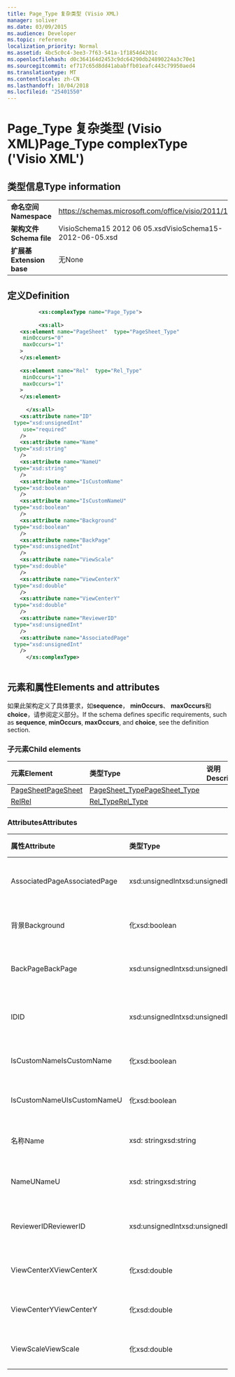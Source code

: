 ```yaml
---
title: Page_Type 复杂类型 (Visio XML)
manager: soliver
ms.date: 03/09/2015
ms.audience: Developer
ms.topic: reference
localization_priority: Normal
ms.assetid: 4bc5c0c4-3ee3-7f63-541a-1f1854d4201c
ms.openlocfilehash: d0c364164d2453c9dc64290db24890224a3c70e1
ms.sourcegitcommit: ef717c65d8dd41ababffb01eafc443c79950aed4
ms.translationtype: MT
ms.contentlocale: zh-CN
ms.lasthandoff: 10/04/2018
ms.locfileid: "25401550"
---
```

# <a name="pagetype-complextype-visio-xml"></a><span data-ttu-id="a3614-102">Page_Type 复杂类型 (Visio XML)</span><span class="sxs-lookup"><span data-stu-id="a3614-102">Page_Type complexType ('Visio XML')</span></span>

## <a name="type-information"></a><span data-ttu-id="a3614-103">类型信息</span><span class="sxs-lookup"><span data-stu-id="a3614-103">Type information</span></span>

|||
|:-----|:-----|
|<span data-ttu-id="a3614-104">**命名空间**</span><span class="sxs-lookup"><span data-stu-id="a3614-104">**Namespace**</span></span> <br/> |https://schemas.microsoft.com/office/visio/2011/1/core  <br/> |
|<span data-ttu-id="a3614-105">**架构文件**</span><span class="sxs-lookup"><span data-stu-id="a3614-105">**Schema file**</span></span> <br/> |<span data-ttu-id="a3614-106">VisioSchema15 2012 06 05.xsd</span><span class="sxs-lookup"><span data-stu-id="a3614-106">VisioSchema15-2012-06-05.xsd</span></span>  <br/> |
|<span data-ttu-id="a3614-107">**扩展基**</span><span class="sxs-lookup"><span data-stu-id="a3614-107">**Extension base**</span></span> <br/> |<span data-ttu-id="a3614-108">无</span><span class="sxs-lookup"><span data-stu-id="a3614-108">None</span></span>  <br/> |
   
## <a name="definition"></a><span data-ttu-id="a3614-109">定义</span><span class="sxs-lookup"><span data-stu-id="a3614-109">Definition</span></span>

```XML
          <xs:complexType name="Page_Type">
          
          <xs:all>
    <xs:element name="PageSheet"  type="PageSheet_Type"
     minOccurs="0"
     maxOccurs="1"
    >
    </xs:element>
    
    <xs:element name="Rel"  type="Rel_Type"
     minOccurs="1"
     maxOccurs="1"
    >
    </xs:element>
    
      </xs:all>
    <xs:attribute name="ID"
  type="xsd:unsignedInt"
     use="required"
    />
    <xs:attribute name="Name"
  type="xsd:string"
    />
    <xs:attribute name="NameU"
  type="xsd:string"
    />
    <xs:attribute name="IsCustomName"
  type="xsd:boolean"
    />
    <xs:attribute name="IsCustomNameU"
  type="xsd:boolean"
    />
    <xs:attribute name="Background"
  type="xsd:boolean"
    />
    <xs:attribute name="BackPage"
  type="xsd:unsignedInt"
    />
    <xs:attribute name="ViewScale"
  type="xsd:double"
    />
    <xs:attribute name="ViewCenterX"
  type="xsd:double"
    />
    <xs:attribute name="ViewCenterY"
  type="xsd:double"
    />
    <xs:attribute name="ReviewerID"
  type="xsd:unsignedInt"
    />
    <xs:attribute name="AssociatedPage"
  type="xsd:unsignedInt"
    />
      </xs:complexType>
      
```

## <a name="elements-and-attributes"></a><span data-ttu-id="a3614-110">元素和属性</span><span class="sxs-lookup"><span data-stu-id="a3614-110">Elements and attributes</span></span>

<span data-ttu-id="a3614-111">如果此架构定义了具体要求，如**sequence**， **minOccurs**、 **maxOccurs**和**choice**，请参阅定义部分。</span><span class="sxs-lookup"><span data-stu-id="a3614-111">If the schema defines specific requirements, such as **sequence**, **minOccurs**, **maxOccurs**, and **choice**, see the definition section.</span></span> 
  
### <a name="child-elements"></a><span data-ttu-id="a3614-112">子元素</span><span class="sxs-lookup"><span data-stu-id="a3614-112">Child elements</span></span>

|<span data-ttu-id="a3614-113">**元素**</span><span class="sxs-lookup"><span data-stu-id="a3614-113">**Element**</span></span>|<span data-ttu-id="a3614-114">**类型**</span><span class="sxs-lookup"><span data-stu-id="a3614-114">**Type**</span></span>|<span data-ttu-id="a3614-115">**说明**</span><span class="sxs-lookup"><span data-stu-id="a3614-115">**Description**</span></span>|
|:-----|:-----|:-----|
|[<span data-ttu-id="a3614-116">PageSheet</span><span class="sxs-lookup"><span data-stu-id="a3614-116">PageSheet</span></span>](pagesheet-element-page_type-complextypevisio-xml.md) <br/> |[<span data-ttu-id="a3614-117">PageSheet_Type</span><span class="sxs-lookup"><span data-stu-id="a3614-117">PageSheet_Type</span></span>](pagesheet_type-complextypevisio-xml.md) <br/> ||
|[<span data-ttu-id="a3614-118">Rel</span><span class="sxs-lookup"><span data-stu-id="a3614-118">Rel</span></span>](rel-element-page_type-complextypevisio-xml.md) <br/> |[<span data-ttu-id="a3614-119">Rel_Type</span><span class="sxs-lookup"><span data-stu-id="a3614-119">Rel_Type</span></span>](rel_type-complextypevisio-xml.md) <br/> ||
   
### <a name="attributes"></a><span data-ttu-id="a3614-120">Attributes</span><span class="sxs-lookup"><span data-stu-id="a3614-120">Attributes</span></span>

|<span data-ttu-id="a3614-121">**属性**</span><span class="sxs-lookup"><span data-stu-id="a3614-121">**Attribute**</span></span>|<span data-ttu-id="a3614-122">**类型**</span><span class="sxs-lookup"><span data-stu-id="a3614-122">**Type**</span></span>|<span data-ttu-id="a3614-123">**必需**</span><span class="sxs-lookup"><span data-stu-id="a3614-123">**Required**</span></span>|<span data-ttu-id="a3614-124">**说明**</span><span class="sxs-lookup"><span data-stu-id="a3614-124">**Description**</span></span>|<span data-ttu-id="a3614-125">**可能的值**</span><span class="sxs-lookup"><span data-stu-id="a3614-125">**Possible values**</span></span>|
|:-----|:-----|:-----|:-----|:-----|
|<span data-ttu-id="a3614-126">AssociatedPage</span><span class="sxs-lookup"><span data-stu-id="a3614-126">AssociatedPage</span></span>  <br/> |<span data-ttu-id="a3614-127">xsd:unsignedInt</span><span class="sxs-lookup"><span data-stu-id="a3614-127">xsd:unsignedInt</span></span>  <br/> |<span data-ttu-id="a3614-128">可选</span><span class="sxs-lookup"><span data-stu-id="a3614-128">optional</span></span>  <br/> ||<span data-ttu-id="a3614-129">Xsd:unsignedInt 类型的值。</span><span class="sxs-lookup"><span data-stu-id="a3614-129">Values of the xsd:unsignedInt type.</span></span>  <br/> |
|<span data-ttu-id="a3614-130">背景</span><span class="sxs-lookup"><span data-stu-id="a3614-130">Background</span></span>  <br/> |<span data-ttu-id="a3614-131">化</span><span class="sxs-lookup"><span data-stu-id="a3614-131">xsd:boolean</span></span>  <br/> |<span data-ttu-id="a3614-132">可选</span><span class="sxs-lookup"><span data-stu-id="a3614-132">optional</span></span>  <br/> ||<span data-ttu-id="a3614-133">化类型的值。</span><span class="sxs-lookup"><span data-stu-id="a3614-133">Values of the xsd:boolean type.</span></span>  <br/> |
|<span data-ttu-id="a3614-134">BackPage</span><span class="sxs-lookup"><span data-stu-id="a3614-134">BackPage</span></span>  <br/> |<span data-ttu-id="a3614-135">xsd:unsignedInt</span><span class="sxs-lookup"><span data-stu-id="a3614-135">xsd:unsignedInt</span></span>  <br/> |<span data-ttu-id="a3614-136">可选</span><span class="sxs-lookup"><span data-stu-id="a3614-136">optional</span></span>  <br/> ||<span data-ttu-id="a3614-137">Xsd:unsignedInt 类型的值。</span><span class="sxs-lookup"><span data-stu-id="a3614-137">Values of the xsd:unsignedInt type.</span></span>  <br/> |
|<span data-ttu-id="a3614-138">ID</span><span class="sxs-lookup"><span data-stu-id="a3614-138">ID</span></span>  <br/> |<span data-ttu-id="a3614-139">xsd:unsignedInt</span><span class="sxs-lookup"><span data-stu-id="a3614-139">xsd:unsignedInt</span></span>  <br/> |<span data-ttu-id="a3614-140">必需</span><span class="sxs-lookup"><span data-stu-id="a3614-140">required</span></span>  <br/> ||<span data-ttu-id="a3614-141">Xsd:unsignedInt 类型的值。</span><span class="sxs-lookup"><span data-stu-id="a3614-141">Values of the xsd:unsignedInt type.</span></span>  <br/> |
|<span data-ttu-id="a3614-142">IsCustomName</span><span class="sxs-lookup"><span data-stu-id="a3614-142">IsCustomName</span></span>  <br/> |<span data-ttu-id="a3614-143">化</span><span class="sxs-lookup"><span data-stu-id="a3614-143">xsd:boolean</span></span>  <br/> |<span data-ttu-id="a3614-144">可选</span><span class="sxs-lookup"><span data-stu-id="a3614-144">optional</span></span>  <br/> ||<span data-ttu-id="a3614-145">化类型的值。</span><span class="sxs-lookup"><span data-stu-id="a3614-145">Values of the xsd:boolean type.</span></span>  <br/> |
|<span data-ttu-id="a3614-146">IsCustomNameU</span><span class="sxs-lookup"><span data-stu-id="a3614-146">IsCustomNameU</span></span>  <br/> |<span data-ttu-id="a3614-147">化</span><span class="sxs-lookup"><span data-stu-id="a3614-147">xsd:boolean</span></span>  <br/> |<span data-ttu-id="a3614-148">可选</span><span class="sxs-lookup"><span data-stu-id="a3614-148">optional</span></span>  <br/> ||<span data-ttu-id="a3614-149">化类型的值。</span><span class="sxs-lookup"><span data-stu-id="a3614-149">Values of the xsd:boolean type.</span></span>  <br/> |
|<span data-ttu-id="a3614-150">名称</span><span class="sxs-lookup"><span data-stu-id="a3614-150">Name</span></span>  <br/> |<span data-ttu-id="a3614-151">xsd: string</span><span class="sxs-lookup"><span data-stu-id="a3614-151">xsd:string</span></span>  <br/> |<span data-ttu-id="a3614-152">可选</span><span class="sxs-lookup"><span data-stu-id="a3614-152">optional</span></span>  <br/> ||<span data-ttu-id="a3614-153">Xsd: string 类型的值。</span><span class="sxs-lookup"><span data-stu-id="a3614-153">Values of the xsd:string type.</span></span>  <br/> |
|<span data-ttu-id="a3614-154">NameU</span><span class="sxs-lookup"><span data-stu-id="a3614-154">NameU</span></span>  <br/> |<span data-ttu-id="a3614-155">xsd: string</span><span class="sxs-lookup"><span data-stu-id="a3614-155">xsd:string</span></span>  <br/> |<span data-ttu-id="a3614-156">可选</span><span class="sxs-lookup"><span data-stu-id="a3614-156">optional</span></span>  <br/> ||<span data-ttu-id="a3614-157">Xsd: string 类型的值。</span><span class="sxs-lookup"><span data-stu-id="a3614-157">Values of the xsd:string type.</span></span>  <br/> |
|<span data-ttu-id="a3614-158">ReviewerID</span><span class="sxs-lookup"><span data-stu-id="a3614-158">ReviewerID</span></span>  <br/> |<span data-ttu-id="a3614-159">xsd:unsignedInt</span><span class="sxs-lookup"><span data-stu-id="a3614-159">xsd:unsignedInt</span></span>  <br/> |<span data-ttu-id="a3614-160">可选</span><span class="sxs-lookup"><span data-stu-id="a3614-160">optional</span></span>  <br/> ||<span data-ttu-id="a3614-161">Xsd:unsignedInt 类型的值。</span><span class="sxs-lookup"><span data-stu-id="a3614-161">Values of the xsd:unsignedInt type.</span></span>  <br/> |
|<span data-ttu-id="a3614-162">ViewCenterX</span><span class="sxs-lookup"><span data-stu-id="a3614-162">ViewCenterX</span></span>  <br/> |<span data-ttu-id="a3614-163">化</span><span class="sxs-lookup"><span data-stu-id="a3614-163">xsd:double</span></span>  <br/> |<span data-ttu-id="a3614-164">可选</span><span class="sxs-lookup"><span data-stu-id="a3614-164">optional</span></span>  <br/> ||<span data-ttu-id="a3614-165">化类型的值。</span><span class="sxs-lookup"><span data-stu-id="a3614-165">Values of the xsd:double type.</span></span>  <br/> |
|<span data-ttu-id="a3614-166">ViewCenterY</span><span class="sxs-lookup"><span data-stu-id="a3614-166">ViewCenterY</span></span>  <br/> |<span data-ttu-id="a3614-167">化</span><span class="sxs-lookup"><span data-stu-id="a3614-167">xsd:double</span></span>  <br/> |<span data-ttu-id="a3614-168">可选</span><span class="sxs-lookup"><span data-stu-id="a3614-168">optional</span></span>  <br/> ||<span data-ttu-id="a3614-169">化类型的值。</span><span class="sxs-lookup"><span data-stu-id="a3614-169">Values of the xsd:double type.</span></span>  <br/> |
|<span data-ttu-id="a3614-170">ViewScale</span><span class="sxs-lookup"><span data-stu-id="a3614-170">ViewScale</span></span>  <br/> |<span data-ttu-id="a3614-171">化</span><span class="sxs-lookup"><span data-stu-id="a3614-171">xsd:double</span></span>  <br/> |<span data-ttu-id="a3614-172">可选</span><span class="sxs-lookup"><span data-stu-id="a3614-172">optional</span></span>  <br/> ||<span data-ttu-id="a3614-173">化类型的值。</span><span class="sxs-lookup"><span data-stu-id="a3614-173">Values of the xsd:double type.</span></span>  <br/> |
   

